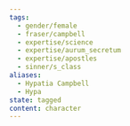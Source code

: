 ```yaml
---
tags:
  - gender/female
  - fraser/campbell
  - expertise/science
  - expertise/aurum_secretum
  - expertise/apostles
  - sinner/s_class
aliases:
  - Hypatia Campbell
  - Hypa
state: tagged
content: character
---
```

